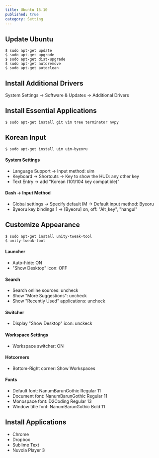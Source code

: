 ```yaml
---
title: Ubuntu 15.10
published: true
category: Setting
---
```

## Update Ubuntu
```
$ sudo apt-get update
$ sudo apt-get upgrade
$ sudo apt-get dist-upgrade
$ sudo apt-get autoremove
$ sudo apt-get autoclean
```

## Install Additional Drivers
System Settings -> Software & Updates -> Additional Drivers

## Install Essential Applications
```
$ sudo apt-get install git vim tree terminator nvpy
```

## Korean Input
```
$ sudo apt-get install uim uim-byeoru
```

#### System Settings
- Language Support -> Input method: uim
- Keyboard -> Shortcuts -> Key to show the HUD: any other key
- Text Entry -> add "Korean (101/104 key compatible)"

#### Dash -> Input Method
- Global settings -> Specify default IM -> Default input method: Byeoru
- Byeoru key bindings 1 -> \[Byeoru\] on, off: "Alt_key", "hangul"

## Customize Appearance
```
$ sudo apt-get install unity-tweak-tool
$ unity-tweak-tool
```

#### Launcher
- Auto-hide: ON
- "Show Desktop" icon: OFF

#### Search
- Search online sources: uncheck
- Show "More Suggestions": uncheck
- Show "Recently Used" applications: uncheck 

#### Switcher
- Display "Show Desktop" icon: unckeck

#### Workspace Settings
- Workspace switcher: ON

#### Hotcorners
- Bottom-Right corner: Show Workspaces

#### Fonts
- Default font: NanumBarunGothic Regular 11
- Document font: NanumBarunGothic Regular 11
- Monospace font: D2Coding Regular 13
- Window title font: NanumBarunGothic Bold 11

## Install Applications
- Chrome
- Dropbox
- Sublime Text
- Nuvola Player 3
